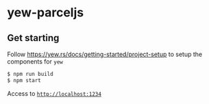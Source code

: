 # yew-parceljs

## Get starting

Follow https://yew.rs/docs/getting-started/project-setup to setup the components for `yew`

```bash
$ npm run build
$ npm start
```

Access to [`http://localhost:1234`](http://localhost:1234)